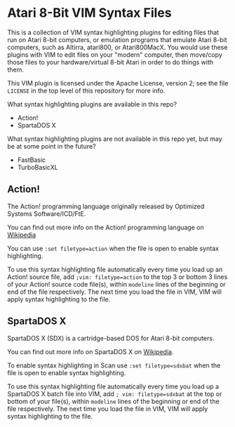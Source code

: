 # Atari 8-Bit VIM Syntax Files #

This is a collection of VIM syntax highlighting plugins for editing files that
run on Atari 8-bit computers, or emulation programs that emulate Atari 8-bit
computers, such as Altirra, atari800, or Atari800MacX.  You would use these
plugins with VIM to edit files on your "modern" computer, then move/copy those
files to your hardware/virtual 8-bit Atari in order to do things with them.

This VIM plugin is licensed under the Apache License, version 2; see the file
`LICENSE` in the top level of this repository for more info.

What syntax highlighting plugins are available in this repo?

* Action!
* SpartaDOS X

What syntax highlighting plugins are not available in this repo yet, but may
be at some point in the future?

* FastBasic
* TurboBasicXL

## Action! ##
The Action! programming language originally released by Optimized Systems
Software/ICD/FtE.

You can find out more info on the Action! programming language on
[Wikipedia](https://en.wikipedia.org/wiki/Action%21_%28programming_language%29)

You can use `:set filetype=action` when the file is open to enable syntax
highlighting.

To use this syntax highlighting file automatically every time you load up an
Action! source file, add `;vim: filetype=action` to the top 3 or bottom 3
lines of your Action! source code file(s), within `modeline` lines of the
beginning or end of the file respectively.  The next time you load the file in
VIM, VIM will apply syntax highlighting to the file.

## SpartaDOS X ##
SpartaDOS X (SDX) is a cartridge-based DOS for Atari 8-bit computers.

You can find out more info on SpartaDOS X on
[Wikipedia](https://en.wikipedia.org/wiki/SpartaDOS_X).

To enable syntax highlighting in Scan use `:set filetype=sdxbat` when the file is open to enable syntax
highlighting.

To use this syntax highlighting file automatically every time you load up a
SpartaDOS X batch file into VIM, add `; vim: filetype=sdxbat` at the top or
bottom of your file(s), within `modeline` lines of the beginning or end of the
file respectively.  The next time you load the file in VIM, VIM will apply
syntax highlighting to the file.


